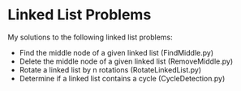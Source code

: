 # Linked List Problems
My solutions to the following linked list problems:
* Find the middle node of a given linked list (FindMiddle.py)
* Delete the middle node of a given linked list (RemoveMiddle.py)
* Rotate a linked list by n rotations (RotateLinkedList.py)
* Determine if a linked list contains a cycle (CycleDetection.py)
